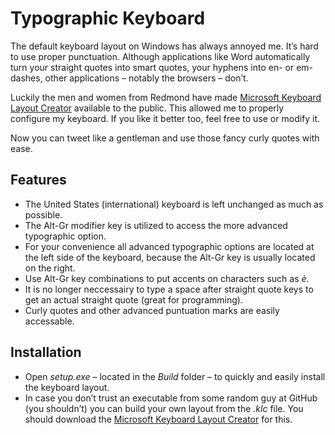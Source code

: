 # Typographic Keyboard
The default keyboard layout on Windows has always annoyed me. It&#8217;s hard to use proper punctuation. Although applications like Word automatically turn your straight quotes into smart quotes, your hyphens into en- or em-dashes, other applications &#8211; notably the browsers &#8211; don&#8217;t.

Luckily the men and women from Redmond have made [Microsoft Keyboard Layout Creator][1] available to the public. This allowed me to properly configure my keyboard. If you like it better too, feel free to use or modify it.

Now you can tweet like a gentleman and use those fancy curly quotes with ease.

## Features
* The United States (international) keyboard is left unchanged as much as possible.
* The Alt-Gr modifier key is utilized to access the more advanced typographic option.
* For your convenience all advanced typographic options are located at the left side of the keyboard, because the Alt-Gr key is usually located on the right.
* Use Alt-Gr key combinations to put accents on characters such as *&egrave;*.
* It is no longer neccessairy to type a space after straight quote keys to get an actual straight quote (great for programming).
* Curly quotes and other advanced puntuation marks are easily accessable.

## Installation
* Open *setup.exe* &#8211; located in the *Build* folder &#8211; to quickly and easily install the keyboard layout.
* In case you don&#8217;t trust an executable from some random guy at GitHub (you shouldn&#8217;t) you can build your own layout from the *.klc* file. You should download the [Microsoft Keyboard Layout Creator][1] for this.


[1]: http://www.microsoft.com/en-us/download/details.aspx?id=22339